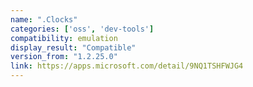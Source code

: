 ```yaml
---
name: ".Clocks"
categories: ['oss', 'dev-tools']
compatibility: emulation
display_result: "Compatible"
version_from: "1.2.25.0"
link: https://apps.microsoft.com/detail/9NQ1TSHFWJG4
---
```

